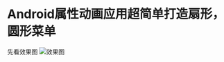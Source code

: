 # Android属性动画应用超简单打造扇形，圆形菜单

先看效果图 
![效果图](https://github.com/linglongxin24/CircleMenu/blob/master/screenshorts/effect.gif?raw=true)

